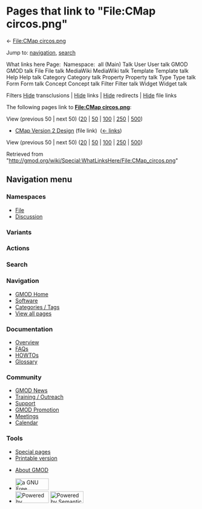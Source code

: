 <div id="mw-page-base" class="noprint">

</div>

<div id="mw-head-base" class="noprint">

</div>

<div id="content" class="mw-body" role="main">

<span id="top"></span>

<div id="mw-js-message" style="display:none;">

</div>



# <span dir="auto">Pages that link to "File:CMap circos.png"</span>

<div id="bodyContent">

<div id="contentSub">

← [File:CMap
circos.png](/wiki/File:CMap_circos.png "File:CMap circos.png")

</div>

<div id="jump-to-nav" class="mw-jump">

Jump to: [navigation](#mw-navigation), [search](#p-search)

</div>

<div id="mw-content-text">

What links here Page:  Namespace:  all (Main) Talk User User talk GMOD
GMOD talk File File talk MediaWiki MediaWiki talk Template Template talk
Help Help talk Category Category talk Property Property talk Type Type
talk Form Form talk Concept Concept talk Filter Filter talk Widget
Widget talk

Filters
[Hide](/mediawiki/index.php?title=Special:WhatLinksHere/File:CMap_circos.png&hidetrans=1 "Special:WhatLinksHere/File:CMap circos.png")
transclusions \|
[Hide](/mediawiki/index.php?title=Special:WhatLinksHere/File:CMap_circos.png&hidelinks=1 "Special:WhatLinksHere/File:CMap circos.png")
links \|
[Hide](/mediawiki/index.php?title=Special:WhatLinksHere/File:CMap_circos.png&hideredirs=1 "Special:WhatLinksHere/File:CMap circos.png")
redirects \|
[Hide](/mediawiki/index.php?title=Special:WhatLinksHere/File:CMap_circos.png&hideimages=1 "Special:WhatLinksHere/File:CMap circos.png")
file links

The following pages link to **[File:CMap
circos.png](/wiki/File:CMap_circos.png "File:CMap circos.png")**:

View (previous 50 \| next 50)
([20](/mediawiki/index.php?title=Special:WhatLinksHere/File:CMap_circos.png&limit=20 "Special:WhatLinksHere/File:CMap circos.png")
\|
[50](/mediawiki/index.php?title=Special:WhatLinksHere/File:CMap_circos.png&limit=50 "Special:WhatLinksHere/File:CMap circos.png")
\|
[100](/mediawiki/index.php?title=Special:WhatLinksHere/File:CMap_circos.png&limit=100 "Special:WhatLinksHere/File:CMap circos.png")
\|
[250](/mediawiki/index.php?title=Special:WhatLinksHere/File:CMap_circos.png&limit=250 "Special:WhatLinksHere/File:CMap circos.png")
\|
[500](/mediawiki/index.php?title=Special:WhatLinksHere/File:CMap_circos.png&limit=500 "Special:WhatLinksHere/File:CMap circos.png"))

- [CMap Version 2
  Design](/wiki/CMap_Version_2_Design "CMap Version 2 Design") (file
  link) ‎ <span class="mw-whatlinkshere-tools">([←
  links](/mediawiki/index.php?title=Special:WhatLinksHere&target=CMap+Version+2+Design "Special:WhatLinksHere"))</span>

View (previous 50 \| next 50)
([20](/mediawiki/index.php?title=Special:WhatLinksHere/File:CMap_circos.png&limit=20 "Special:WhatLinksHere/File:CMap circos.png")
\|
[50](/mediawiki/index.php?title=Special:WhatLinksHere/File:CMap_circos.png&limit=50 "Special:WhatLinksHere/File:CMap circos.png")
\|
[100](/mediawiki/index.php?title=Special:WhatLinksHere/File:CMap_circos.png&limit=100 "Special:WhatLinksHere/File:CMap circos.png")
\|
[250](/mediawiki/index.php?title=Special:WhatLinksHere/File:CMap_circos.png&limit=250 "Special:WhatLinksHere/File:CMap circos.png")
\|
[500](/mediawiki/index.php?title=Special:WhatLinksHere/File:CMap_circos.png&limit=500 "Special:WhatLinksHere/File:CMap circos.png"))

</div>

<div class="printfooter">

Retrieved from
"<http://gmod.org/wiki/Special:WhatLinksHere/File:CMap_circos.png>"

</div>

<div id="catlinks" class="catlinks catlinks-allhidden">

</div>

<div class="visualClear">

</div>

</div>

</div>

<div id="mw-navigation">

## Navigation menu

<div id="mw-head">



<div id="left-navigation">

<div id="p-namespaces" class="vectorTabs" role="navigation"
aria-labelledby="p-namespaces-label">

### Namespaces

- <span id="ca-nstab-image"><a href="/wiki/File:CMap_circos.png" accesskey="c"
  title="View the file page [c]">File</a></span>
- <span id="ca-talk"><a
  href="/mediawiki/index.php?title=File_talk:CMap_circos.png&amp;action=edit&amp;redlink=1"
  accesskey="t"
  title="Discussion about the content page [t]">Discussion</a></span>

</div>

<div id="p-variants" class="vectorMenu emptyPortlet" role="navigation"
aria-labelledby="p-variants-label">

### 

### Variants[](#)

<div class="menu">

</div>

</div>

</div>

<div id="right-navigation">



<div id="p-cactions" class="vectorMenu emptyPortlet" role="navigation"
aria-labelledby="p-cactions-label">

### Actions[](#)

<div class="menu">

</div>

</div>

<div id="p-search" role="search">

### Search

<div id="simpleSearch">

</div>

</div>

</div>

</div>

<div id="mw-panel">

<div id="p-logo" role="banner">

<a href="/wiki/Main_Page"
style="background-image: url(http://gmod.org/images/GMOD-cogs.png);"
title="Visit the main page"></a>

</div>

<div id="p-Navigation" class="portal" role="navigation"
aria-labelledby="p-Navigation-label">

### Navigation

<div class="body">

- <span id="n-GMOD-Home">[GMOD Home](/wiki/Main_Page)</span>
- <span id="n-Software">[Software](/wiki/GMOD_Components)</span>
- <span id="n-Categories-.2F-Tags">[Categories /
  Tags](/wiki/Categories)</span>
- <span id="n-View-all-pages">[View all
  pages](/wiki/Special:AllPages)</span>

</div>

</div>

<div id="p-Documentation" class="portal" role="navigation"
aria-labelledby="p-Documentation-label">

### Documentation

<div class="body">

- <span id="n-Overview">[Overview](/wiki/Overview)</span>
- <span id="n-FAQs">[FAQs](/wiki/Category:FAQ)</span>
- <span id="n-HOWTOs">[HOWTOs](/wiki/Category:HOWTO)</span>
- <span id="n-Glossary">[Glossary](/wiki/Glossary)</span>

</div>

</div>

<div id="p-Community" class="portal" role="navigation"
aria-labelledby="p-Community-label">

### Community

<div class="body">

- <span id="n-GMOD-News">[GMOD News](/wiki/GMOD_News)</span>
- <span id="n-Training-.2F-Outreach">[Training /
  Outreach](/wiki/Training_and_Outreach)</span>
- <span id="n-Support">[Support](/wiki/Support)</span>
- <span id="n-GMOD-Promotion">[GMOD
  Promotion](/wiki/GMOD_Promotion)</span>
- <span id="n-Meetings">[Meetings](/wiki/Meetings)</span>
- <span id="n-Calendar">[Calendar](/wiki/Calendar)</span>

</div>

</div>

<div id="p-tb" class="portal" role="navigation"
aria-labelledby="p-tb-label">

### Tools

<div class="body">

- <span id="t-specialpages"><a href="/wiki/Special:SpecialPages" accesskey="q"
  title="A list of all special pages [q]">Special pages</a></span>
- <span id="t-print"><a
  href="/mediawiki/index.php?title=Special:WhatLinksHere/File:CMap_circos.png&amp;printable=yes"
  rel="alternate" accesskey="p"
  title="Printable version of this page [p]">Printable version</a></span>

</div>

</div>

</div>

</div>

<div id="footer" role="contentinfo">

- <span id="footer-places-about">[About
  GMOD](/wiki/GMOD:About "GMOD:About")</span>

<!-- -->

- <span id="footer-copyrightico">[<img src="http://www.gnu.org/graphics/gfdl-logo-small.png" width="88"
  height="31" alt="a GNU Free Documentation License" />](http://www.gnu.org/licenses/fdl-1.3.html)</span>
- <span id="footer-poweredbyico">[<img src="/mediawiki/skins/common/images/poweredby_mediawiki_88x31.png"
  width="88" height="31" alt="Powered by MediaWiki" />](//www.mediawiki.org/)
  [<img
  src="/mediawiki/extensions/SemanticMediaWiki/includes/../resources/images/smw_button.png"
  width="88" height="31" alt="Powered by Semantic MediaWiki" />](https://www.semantic-mediawiki.org/wiki/Semantic_MediaWiki)</span>

<div style="clear:both">

</div>

</div>
